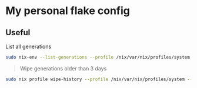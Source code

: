 # My personal flake config

## Useful

List all generations
```bash
sudo nix-env --list-generations --profile /nix/var/nix/profiles/system
```

> Wipe generations older than 3 days
```bash
sudo nix profile wipe-history --profile /nix/var/nix/profiles/system --older-than 3d
```
